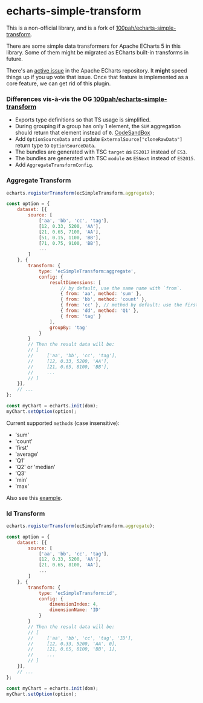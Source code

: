 # echarts-simple-transform

This is a non-official library, and is a fork of [100pah/echarts-simple-transform](https://github.com/100pah/echarts-simple-transform).

There are some simple data transformers for Apache ECharts 5 in this library. Some of them might be migrated as ECharts built-in transforms in future.

There's an [active issue](https://github.com/apache/echarts/issues/15306) in the Apache ECharts repository. It **might** speed things up if you up vote that issue. Once that feature is implemented as a core feature, we can get rid of this plugin.


### Differences vis-à-vis the OG [100pah/echarts-simple-transform](https://github.com/100pah/echarts-simple-transform)

- Exports type definitions so that TS usage is simplified.
- During grouping if a group has only 1 element, the `SUM` aggregation should return that element instead of `0`. [CodeSandBox](https://codesandbox.io/s/echarts-simple-transform-ifdnc?file=/index.html)
- Add `OptionSourceData` and update `ExternalSource["cloneRawData"]` return type to `OptionSourceData`.
- The bundles are generated with TSC `target` as `ES2017` instead of `ES3`.
- The bundles are generated with TSC `module` as `ESNext` instead of `ES2015`.
- Add `AggregateTransformConfig`.

### Aggregate Transform
```js
echarts.registerTransform(ecSimpleTransform.aggregate);

const option = {
    dataset: [{
        source: [
            ['aa', 'bb', 'cc', 'tag'],
            [12, 0.33, 5200, 'AA'],
            [21, 0.65, 7100, 'AA'],
            [51, 0.15, 1100, 'BB'],
            [71, 0.75, 9100, 'BB'],
            ...
        ]
    }, {
        transform: {
            type: 'ecSimpleTransform:aggregate',
            config: {
                resultDimensions: [
                    // by default, use the same name with `from`.
                    { from: 'aa', method: 'sum' },
                    { from: 'bb', method: 'count' },
                    { from: 'cc' }, // method by default: use the first value.
                    { from: 'dd', method: 'Q1' },
                    { from: 'tag' }
                ],
                groupBy: 'tag'
            }
        }
        // Then the result data will be:
        // [
        //     ['aa', 'bb', 'cc', 'tag'],
        //     [12, 0.33, 5200, 'AA'],
        //     [21, 0.65, 8100, 'BB'],
        //     ...
        // ]
    }],
    // ...
};

const myChart = echarts.init(dom);
myChart.setOption(option);
```


Current supported `method`s (case insensitive):
+ 'sum'
+ 'count'
+ 'first'
+ 'average'
+ 'Q1'
+ 'Q2' or 'median'
+ 'Q3'
+ 'min'
+ 'max'

Also see this [example](https://echarts.apache.org/examples/en/editor.html?c=data-transform-aggregate).


### Id Transform

```js
echarts.registerTransform(ecSimpleTransform.aggregate);

const option = {
    dataset: [{
        source: [
            ['aa', 'bb', 'cc', 'tag'],
            [12, 0.33, 5200, 'AA'],
            [21, 0.65, 8100, 'AA'],
            ...
        ]
    }, {
        transform: {
            type: 'ecSimpleTransform:id',
            config: {
                dimensionIndex: 4,
                dimensionName: 'ID'
            }
        }
        // Then the result data will be:
        // [
        //     ['aa', 'bb', 'cc', 'tag', 'ID'],
        //     [12, 0.33, 5200, 'AA', 0],
        //     [21, 0.65, 8100, 'BB', 1],
        //     ...
        // ]
    }],
    // ...
};

const myChart = echarts.init(dom);
myChart.setOption(option);
```

